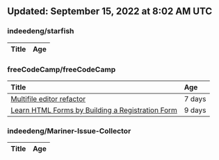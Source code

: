 ## Updated: September 15, 2022 at 8:02 AM UTC


### indeedeng/starfish
|**Title**|**Age**|
|:----|:----|


### freeCodeCamp/freeCodeCamp
|**Title**|**Age**|
|:----|:----|
|[Multifile editor refactor](https://github.com/freeCodeCamp/freeCodeCamp/issues/47467)|7&nbsp;days|
|[Learn HTML Forms by Building a Registration Form](https://github.com/freeCodeCamp/freeCodeCamp/issues/47456)|9&nbsp;days|


### indeedeng/Mariner-Issue-Collector
|**Title**|**Age**|
|:----|:----|